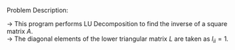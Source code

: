 Problem Description:  

-> This program performs LU Decomposition to find the inverse of a square matrix $A$.   
-> The diagonal elements of the lower triangular matrix $L$ are taken as $l_{ii} = 1$.  
